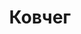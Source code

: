 --- 
title: "Ковчег" 
site: "http://www.krim-dom.com" 
town: "Евпатория" 
tel: ["38 06569 7-03-31, +38 099 07 007 75, +38 098 311 9 311, +38 099 07 007 57, +38 097 07 007 73,"] 
address: "Россия, АР Крым, г. Евпатория ул. Крупской д. 42 (50)" 
mail: "" 
--- 